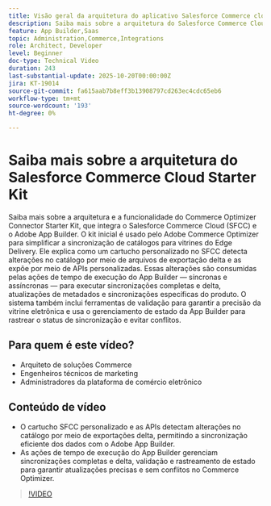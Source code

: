 ```yaml
---
title: Visão geral da arquitetura do aplicativo Salesforce Commerce cloud connector
description: Saiba mais sobre a arquitetura do Salesforce Commerce Cloud com o Adobe Commerce Optimizer.
feature: App Builder,Saas
topic: Administration,Commerce,Integrations
role: Architect, Developer
level: Beginner
doc-type: Technical Video
duration: 243
last-substantial-update: 2025-10-20T00:00:00Z
jira: KT-19014
source-git-commit: fa615aab7b8eff3b13908797cd263ec4cdc65eb6
workflow-type: tm+mt
source-wordcount: '193'
ht-degree: 0%

---
```



# Saiba mais sobre a arquitetura do Salesforce Commerce Cloud Starter Kit

Saiba mais sobre a arquitetura e a funcionalidade do Commerce Optimizer Connector Starter Kit, que integra o Salesforce Commerce Cloud (SFCC) e o Adobe App Builder. O kit inicial é usado pelo Adobe Commerce Optimizer para simplificar a sincronização de catálogos para vitrines do Edge Delivery. Ele explica como um cartucho personalizado no SFCC detecta alterações no catálogo por meio de arquivos de exportação delta e as expõe por meio de APIs personalizadas. Essas alterações são consumidas pelas ações de tempo de execução do App Builder — síncronas e assíncronas — para executar sincronizações completas e delta, atualizações de metadados e sincronizações específicas do produto. O sistema também inclui ferramentas de validação para garantir a precisão da vitrine eletrônica e usa o gerenciamento de estado da App Builder para rastrear o status de sincronização e evitar conflitos.

## Para quem é este vídeo?

* Arquiteto de soluções Commerce
* Engenheiros técnicos de marketing
* Administradores da plataforma de comércio eletrônico

## Conteúdo de vídeo

* O cartucho SFCC personalizado e as APIs detectam alterações no catálogo por meio de exportações delta, permitindo a sincronização eficiente dos dados com o Adobe App Builder.
* As ações de tempo de execução do App Builder gerenciam sincronizações completas e delta, validação e rastreamento de estado para garantir atualizações precisas e sem conflitos no Commerce Optimizer.

>[!VIDEO](https://video.tv.adobe.com/v/3476056?captions=por_br&learn=on)
